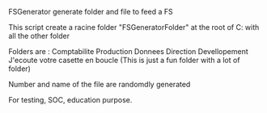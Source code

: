 FSGenerator generate folder and file to feed a FS

This script create a racine folder "FSGeneratorFolder" at the root of C: with all the other folder

Folders are :
  Comptabilite
  Production
  Donnees
  Direction
  Devellopement
  J'ecoute votre casette en boucle (This is just a fun folder with a lot of folder)

Number and name of the file are randomdly generated

For testing, SOC, education purpose.
